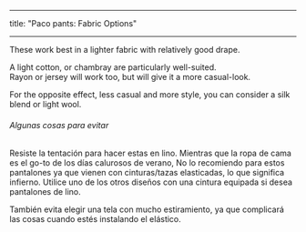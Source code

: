 - - -
title: "Paco pants: Fabric Options"
- - -

These work best in a lighter fabric with relatively good drape.

A light cotton, or chambray are particularly well-suited.\
Rayon or jersey will work too, but will give it a more casual-look.

For the opposite effect, less casual and more style, you can consider a silk blend or light wool.

<Tip>

###### Algunas cosas para evitar

Resiste la tentación para hacer estas en lino.
Mientras que la ropa de cama es el go-to de los días calurosos de verano, No lo recomiendo para estos pantalones
ya que vienen con cinturas/tazas elasticadas, lo que significa infierno.
Utilice uno de los otros diseños con una cintura equipada si desea pantalones de lino.

También evita elegir una tela con mucho estiramiento, ya que complicará las cosas cuando estés instalando el elástico. 

</Tip>
